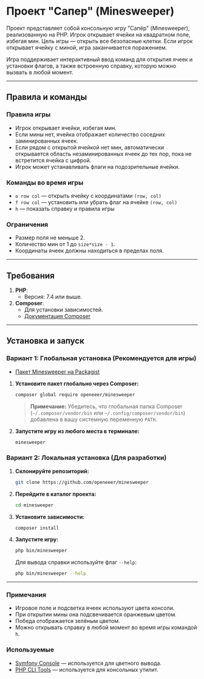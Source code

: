 # Проект "Сапер" (Minesweeper)



Проект представляет собой консольную игру "Сапёр" (Minesweeper), реализованную на PHP. Игрок открывает ячейки на квадратном поле, избегая мин. Цель игры — открыть все безопасные клетки. Если игрок открывает ячейку с миной, игра заканчивается поражением.

Игра поддерживает интерактивный ввод команд для открытия ячеек и установки флагов, а также встроенную справку, которую можно вызвать в любой момент.

---

## Правила и команды

### Правила игры

-   Игрок открывает ячейки, избегая мин.
-   Если мины нет, ячейка отображает количество соседних заминированных ячеек.
-   Если рядом с открытой ячейкой нет мин, автоматически открывается область незаминированных ячеек до тех пор, пока не встретится ячейка с цифрой.
-   Игрок может устанавливать флаги на подозрительные ячейки.

### Команды во время игры

-   `o row col` — открыть ячейку с координатами `(row, col)`
-   `f row col` — установить или убрать флаг на ячейке `(row, col)`
-   `h` — показать справку и правила игры

### Ограничения

-   Размер поля не меньше 2.
-   Количество мин от 1 до `size*size - 1`.
-   Координаты ячеек должны находиться в пределах поля.

---

## Требования

1.  **PHP**:
    -   Версия: 7.4 или выше.
2.  **Composer**:
    -   Для установки зависимостей.
    -   [Документация Composer](https://getcomposer.org/doc/)

---

## Установка и запуск

### Вариант 1: Глобальная установка (Рекомендуется для игры)

-    [Пакет Minesweeper на Packagist](https://packagist.org/packages/openeeer/minesweeper) 

1.  **Установите пакет глобально через Composer:**
    ```bash
    composer global require openeeer/minesweeper
    ```
    > **Примечание:** Убедитесь, что глобальная папка Composer (`~/.composer/vendor/bin` или `~/.config/composer/vendor/bin`) добавлена в вашу системную переменную `PATH`.


2.  **Запустите игру из любого места в терминале:**
    ```bash
    minesweeper
    ```

### Вариант 2: Локальная установка (Для разработки)

1.  **Склонируйте репозиторий:**
    ```bash
    git clone https://github.com/openeeer/minesweeper
    ```
2.  **Перейдите в каталог проекта:**
    ```bash
    cd minesweeper
    ```
3.  **Установите зависимости:**
    ```bash
    composer install
    ```
4.  **Запустите игру:**
    ```bash
    php bin/minesweeper
    ```
    Для вывода справки используйте флаг `--help`:
    ```bash
    php bin/minesweeper --help
    ```

---

### Примечания

-   Игровое поле и подсветка ячеек используют цвета консоли.
-   При открытии мины она подсвечивается оранжевым цветом.
-   Победа отображается зелёным цветом.
-   Можно открывать справку в любой момент во время игры командой `h`.

### Используемые 

-   [Symfony Console](https://symfony.com/doc/current/components/console.html) — используется для цветного вывода.
-   [PHP CLI Tools](https://github.com/php-lo/php-cli-tools) — используется для консольных утилит.